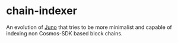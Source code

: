 # chain-indexer

An evolution of [Juno](https://github.com/forbole/juno) that tries to be more 
minimalist and capable of indexing non Cosmos-SDK based block chains.
